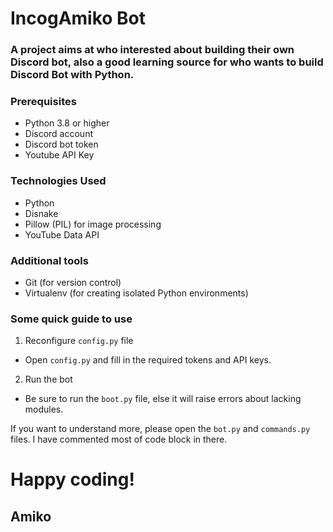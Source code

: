# IncogAmiko Bot 
### A project aims at who interested about building their own Discord bot, also a good learning source for who wants to build Discord Bot with Python.

### Prerequisites
- Python 3.8 or higher
- Discord account
- Discord bot token
- Youtube API Key

### Technologies Used
- Python
- Disnake
- Pillow (PIL) for image processing
- YouTube Data API
### Additional tools
- Git (for version control)
- Virtualenv (for creating isolated Python environments)

### Some quick guide to use
1. Reconfigure `config.py` file
- Open `config.py` and fill in the required tokens and API keys.

2. Run the bot
- Be sure to run the `boot.py` file, else it will raise errors about lacking modules.

If you want to understand more, please open the `bot.py` and `commands.py` files. I have commented most of code block in there.

# Happy coding!
## Amiko
